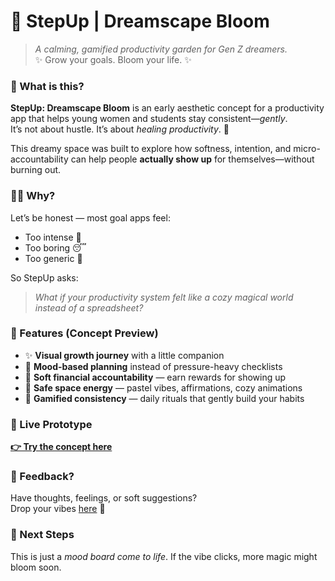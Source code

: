 # 🌱 StepUp | Dreamscape Bloom

> *A calming, gamified productivity garden for Gen Z dreamers.*  
> ✨ Grow your goals. Bloom your life. ✨

### 🌸 What is this?

**StepUp: Dreamscape Bloom** is an early aesthetic concept for a productivity app that helps young women and students stay consistent—*gently*.  
It’s not about hustle. It’s about *healing productivity*. 🌿

This dreamy space was built to explore how softness, intention, and micro-accountability can help people **actually show up** for themselves—without burning out.

### 🧘‍♀️ Why?

Let’s be honest — most goal apps feel:
- Too intense 🥵  
- Too boring 😴  
- Too generic 🤖

So StepUp asks:

> *What if your productivity system felt like a cozy magical world instead of a spreadsheet?*

### 🌼 Features (Concept Preview)

- ✨ **Visual growth journey** with a little companion  
- 🌈 **Mood-based planning** instead of pressure-heavy checklists  
- 💸 **Soft financial accountability** — earn rewards for showing up  
- 🌸 **Safe space energy** — pastel vibes, affirmations, cozy animations  
- 🧚 **Gamified consistency** — daily rituals that gently build your habits

### 🔗 Live Prototype

**[👉 Try the concept here](https://stepup-dreamscape-bloom.lovable.app/)**  

### 💬 Feedback?

Have thoughts, feelings, or soft suggestions?  
Drop your vibes [here]((https://docs.google.com/forms/d/e/1FAIpQLScumWrfmDdVqTxfAJYAAYQo8vN2YcjmyvxlDDXgcW0QqOZtIw/viewform?usp=header)) 💌

### 🌟 Next Steps

This is just a *mood board come to life*. If the vibe clicks, more magic might bloom soon.
